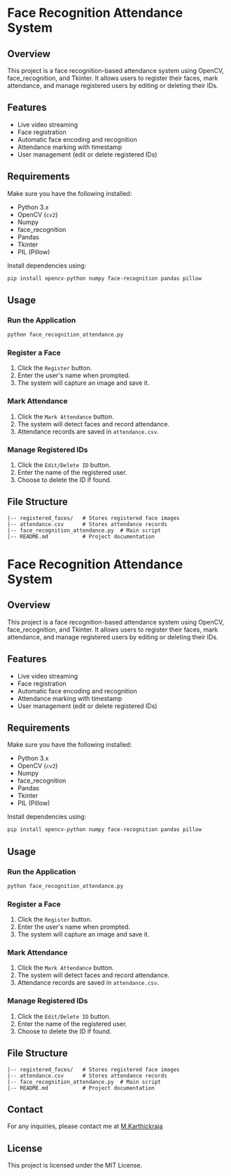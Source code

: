 # Face Recognition Attendance System

## Overview
This project is a face recognition-based attendance system using OpenCV, face_recognition, and Tkinter. It allows users to register their faces, mark attendance, and manage registered users by editing or deleting their IDs.

## Features
- Live video streaming
- Face registration
- Automatic face encoding and recognition
- Attendance marking with timestamp
- User management (edit or delete registered IDs)

## Requirements
Make sure you have the following installed:

- Python 3.x
- OpenCV (`cv2`)
- Numpy
- face_recognition
- Pandas
- Tkinter
- PIL (Pillow)

Install dependencies using:
```bash
pip install opencv-python numpy face-recognition pandas pillow
```

## Usage

### Run the Application
```bash
python face_recognition_attendance.py
```

### Register a Face
1. Click the `Register` button.
2. Enter the user's name when prompted.
3. The system will capture an image and save it.

### Mark Attendance
1. Click the `Mark Attendance` button.
2. The system will detect faces and record attendance.
3. Attendance records are saved in `attendance.csv`.

### Manage Registered IDs
1. Click the `Edit/Delete ID` button.
2. Enter the name of the registered user.
3. Choose to delete the ID if found.

## File Structure
```
|-- registered_faces/   # Stores registered face images
|-- attendance.csv      # Stores attendance records
|-- face_recognition_attendance.py  # Main script
|-- README.md           # Project documentation
```
# Face Recognition Attendance System

## Overview
This project is a face recognition-based attendance system using OpenCV, face_recognition, and Tkinter. It allows users to register their faces, mark attendance, and manage registered users by editing or deleting their IDs.

## Features
- Live video streaming
- Face registration
- Automatic face encoding and recognition
- Attendance marking with timestamp
- User management (edit or delete registered IDs)

## Requirements
Make sure you have the following installed:

- Python 3.x
- OpenCV (`cv2`)
- Numpy
- face_recognition
- Pandas
- Tkinter
- PIL (Pillow)

Install dependencies using:
```bash
pip install opencv-python numpy face-recognition pandas pillow
```

## Usage

### Run the Application
```bash
python face_recognition_attendance.py
```

### Register a Face
1. Click the `Register` button.
2. Enter the user's name when prompted.
3. The system will capture an image and save it.

### Mark Attendance
1. Click the `Mark Attendance` button.
2. The system will detect faces and record attendance.
3. Attendance records are saved in `attendance.csv`.

### Manage Registered IDs
1. Click the `Edit/Delete ID` button.
2. Enter the name of the registered user.
3. Choose to delete the ID if found.

## File Structure
```
|-- registered_faces/   # Stores registered face images
|-- attendance.csv      # Stores attendance records
|-- face_recognition_attendance.py  # Main script
|-- README.md           # Project documentation
```

## Contact

For any inquiries, please contact me at [M.Karthickraja](https://github.com/karthickrajathedeveloper)

## License
This project is licensed under the MIT License.
